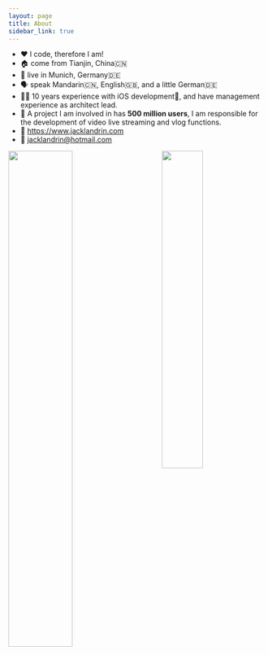 ```yaml
---
layout: page
title: About
sidebar_link: true
---
```


* ❤️ I code, therefore I am!
* 🏠 come from Tianjin, China🇨🇳
* 📍 live in Munich, Germany🇩🇪
* 🗣 speak Mandarin🇨🇳, English🇬🇧, and a little German🇩🇪
* 👨‍💻 10 years experience with iOS development📱, and have management experience as architect lead.
* 👥 A project I am involved in has **500 million users**, I am responsible for the development of video live streaming and vlog functions.
* 📝 https://www.jacklandrin.com
* 📧 jacklandrin@hotmail.com


<img align="left" src='https://github-readme-stats.vercel.app/api?username=jacklandrin&show_icons=true&icon_color=FFAC46&title_color=FFAC46&text_color=718096&bg_color=ffffff&hide_title=false' width="50%"/>

<img align="right" src="https://github-readme-stats.vercel.app/api/top-langs/?username=jacklandrin&hide=CSS,shell" width="40%"/>
